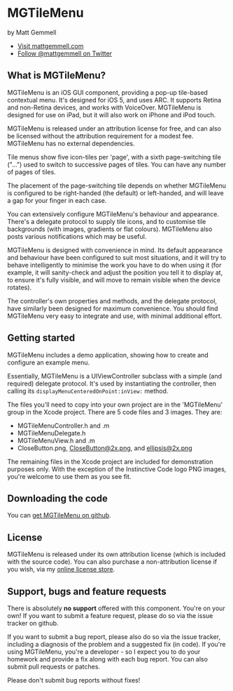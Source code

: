# MGTileMenu

by Matt Gemmell

- [Visit mattgemmell.com](http://mattgemmell.com/)
- [Follow @mattgemmell on Twitter](http://twitter.com/mattgemmell)



## What is MGTileMenu?

MGTileMenu is an iOS GUI component, providing a pop-up tile-based contextual menu. It's designed for iOS 5, and uses ARC. It supports Retina and non-Retina devices, and works with VoiceOver. MGTileMenu is designed for use on iPad, but it will also work on iPhone and iPod touch.

MGTileMenu is released under an attribution license for free, and can also be licensed without the attribution requirement for a modest fee. MGTileMenu has no external dependencies.

Tile menus show five icon-tiles per 'page', with a sixth page-switching tile ("...") used to switch to successive pages of tiles. You can have any number of pages of tiles.

The placement of the page-switching tile depends on whether MGTileMenu is configured to be right-handed (the default) or left-handed, and will leave a gap for your finger in each case.

You can extensively configure MGTileMenu's behaviour and appearance. There's a delegate protocol to supply tile icons, and to customise tile backgrounds (with images, gradients or flat colours). MGTileMenu also posts various notifications which may be useful.

MGTileMenu is designed with convenience in mind. Its default appearance and behaviour have been configured to suit most situations, and it will try to behave intelligently to minimise the work you have to do when using it (for example, it will sanity-check and adjust the position you tell it to display at, to ensure it's fully visible, and will move to remain visible when the device rotates).

The controller's own properties and methods, and the delegate protocol, have similarly been designed for maximum convenience. You should find MGTileMenu very easy to integrate and use, with minimal additional effort.



## Getting started

MGTileMenu includes a demo application, showing how to create and configure an example menu.

Essentially, MGTileMenu is a UIViewController subclass with a simple (and required) delegate protocol. It's used by instantiating the controller, then calling its `displayMenuCenteredOnPoint:inView:` method.

The files you'll need to copy into your own project are in the 'MGTileMenu' group in the Xcode project. There are 5 code files and 3 images. They are:

- MGTileMenuController.h and .m
- MGTileMenuDelegate.h
- MGTileMenuView.h and .m
- CloseButton.png, CloseButton@2x.png, and ellipsis@2x.png

The remaining files in the Xcode project are included for demonstration purposes only. With the exception of the Instinctive Code logo PNG images, you're welcome to use them as you see fit.



## Downloading the code

You can [get MGTileMenu on github](http://github.com/mattgemmell).



## License

MGTileMenu is released under its own attribution license (which is included with the source code). You can also purchase a non-attribution license if you wish, via my [online license store](http://sites.fastspring.com/mattgemmell/product/sourcecode).



## Support, bugs and feature requests

There is absolutely **no support** offered with this component. You're on your own! If you want to submit a feature request, please do so via the issue tracker on github.

If you want to submit a bug report, please also do so via the issue tracker, including a diagnosis of the problem and a suggested fix (in code). If you're using MGTileMenu, you're a developer - so I expect you to do your homework and provide a fix along with each bug report. You can also submit pull requests or patches.

Please don't submit bug reports without fixes!
